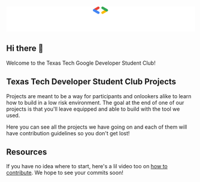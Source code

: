![gdsc-logo](profile/gdsc-light.png#gh-dark-mode-only)

## Hi there 👋

Welcome to the Texas Tech Google Developer Student Club!

## Texas Tech Developer Student Club Projects

Projects are meant to be a way for participants and onlookers alike to learn how to build in a low risk environment. The goal at the end of one of our projects is that you'll leave equipped and able to build with the tool we used.

Here you can see all the projects we have going on and each of them will have contribution guidelines so you don't get lost!

## Resources

If you have no idea where to start, here's a lil video too on [how to contribute](https://www.youtube.com/watch?v=A-GXViaI4tI). We hope to see your commits soon!

<!--

**Here are some ideas to get you started:**

 A short introduction - what is your organization all about?
🌈 Contribution guidelines - how can the community get involved?
👩‍💻 Useful resources - where can the community find your docs? Is there anything else the community should know?
🍿 Fun facts - what does your team eat for breakfast?
🧙 Remember, you can do mighty things with the power of [Markdown](https://docs.github.com/github/writing-on-github/getting-started-with-writing-and-formatting-on-github/basic-writing-and-formatting-syntax)
-->

